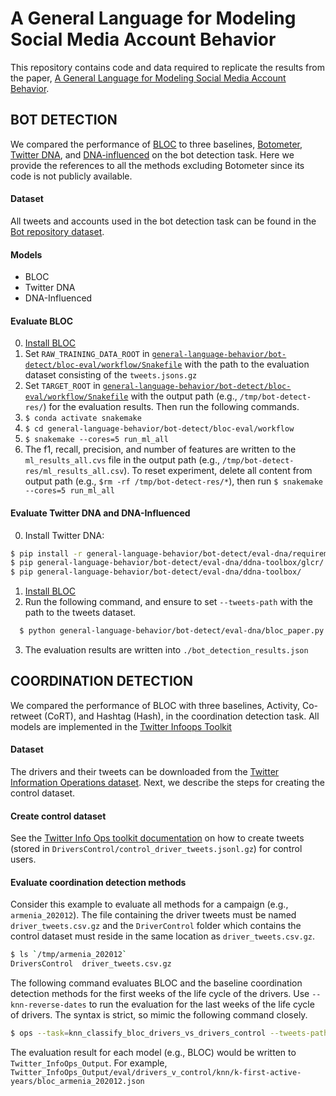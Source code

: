 # A General Language for Modeling Social Media Account Behavior

This repository contains code and data required to replicate the results from the paper, [A General Language for Modeling Social Media Account Behavior](http://arxiv.org/abs/2211.00639).

## BOT DETECTION

We compared the performance of [BLOC](https://github.com/anwala/bloc) to three baselines, [Botometer](https://botometer.osome.iu.edu/), [Twitter DNA](https://doi.org/10.1109/TDSC.2017.2681672), and [DNA-influenced](https://www.nature.com/articles/s41598-022-11854-w) on the bot detection task. Here we provide the references to all the methods excluding Botometer since its code is not publicly available.

#### Dataset
All tweets and accounts used in the bot detection task can be found in the [Bot repository dataset](https://botometer.osome.iu.edu/bot-repository/datasets.html).

#### Models
  * BLOC
  * Twitter DNA
  * DNA-Influenced

####  Evaluate BLOC
  0. [Install BLOC](https://github.com/anwala/bloc)
  1. Set `RAW_TRAINING_DATA_ROOT` in [`general-language-behavior/bot-detect/bloc-eval/workflow/Snakefile`](https://github.com/anwala/general-language-behavior/blob/main/bot-detect/eval-bloc/workflow/Snakefile#L25) with the path to the evaluation dataset consisting of the `tweets.jsons.gz`
  2. Set `TARGET_ROOT` in [`general-language-behavior/bot-detect/bloc-eval/workflow/Snakefile`](https://github.com/anwala/general-language-behavior/blob/main/bot-detect/eval-bloc/workflow/Snakefile#L32) with the output path (e.g., `/tmp/bot-detect-res/`) for the evaluation results. Then run the following commands.
  3. `$ conda activate snakemake`
  4. `$ cd general-language-behavior/bot-detect/bloc-eval/workflow`
  5. `$ snakemake --cores=5 run_ml_all`
  6. The f1, recall, precision, and number of features are written to the `ml_results_all.cvs` file in the output path (e.g., `/tmp/bot-detect-res/ml_results_all.csv`). 
  To reset experiment, delete all content from output path (e.g., `$rm -rf /tmp/bot-detect-res/*`), then run `$ snakemake --cores=5 run_ml_all`

#### Evaluate Twitter DNA and DNA-Influenced
  0. Install Twitter DNA:
  ```bash
  $ pip install -r general-language-behavior/bot-detect/eval-dna/requirements.txt
  $ pip general-language-behavior/bot-detect/eval-dna/ddna-toolbox/glcr/
  $ pip general-language-behavior/bot-detect/eval-dna/ddna-toolbox/
  ```
  1. [Install BLOC](https://github.com/anwala/bloc)
  2. Run the following command, and ensure to set `--tweets-path` with the path to the tweets dataset.
  ```bash
    $ python general-language-behavior/bot-detect/eval-dna/bloc_paper.py --max-users=200 --evaluate-models sf sf-influenced --tweets-path=/path/to/bot_repo_tweets --task evaluate verified kevin_feedback pronbots stock rtbust midterm-2018 zoher-organization botwiki gilani-17 varol-icwsm gregory_purchased astroturf cresci-17 josh_political
  ```
  3. The evaluation results are written into `./bot_detection_results.json`

## COORDINATION DETECTION

We compared the performance of BLOC with three baselines, Activity, Co-retweet (CoRT), and Hashtag (Hash), in the coordination detection task. All models are implemented in the [Twitter Infoops Toolkit](https://github.com/anwala/twitter-infoops-toolkit)

#### Dataset 
The drivers and their tweets can be downloaded from the [Twitter Information Operations dataset](https://transparency.twitter.com/en/reports/moderation-research.html#1.3). Next, we describe the steps for creating the control dataset.

#### Create control dataset
See the [Twitter Info Ops toolkit documentation](https://github.com/anwala/twitter-infoops-toolkit#create-control-dataset) on how to create tweets (stored in `DriversControl/control_driver_tweets.jsonl.gz`) for control users.

#### Evaluate coordination detection methods

Consider this example to evaluate all methods for a campaign (e.g., `armenia_202012`). The file containing the driver tweets must be named `driver_tweets.csv.gz` and the `DriverControl` folder which contains the control dataset must reside in the same location as `driver_tweets.csv.gz`. 
```bash
$ ls `/tmp/armenia_202012`
DriversControl  driver_tweets.csv.gz
```
The following command evaluates BLOC and the baseline coordination detection methods for the first weeks of the life cycle of the drivers. Use `--knn-reverse-dates` to run the evaluation for the last weeks of the life cycle of drivers. The syntax is strict, so mimic the following command closely. 
```bash
$ ops --task=knn_classify_bloc_drivers_vs_drivers_control --tweets-path=/tmp/ armenia_202012/driver_tweets.csv.gz
```

The evaluation result for each model (e.g., BLOC) would be written to `Twitter_InfoOps_Output`. For example, `Twitter_InfoOps_Output/eval/drivers_v_control/knn/k-first-active-years/bloc_armenia_202012.json`
